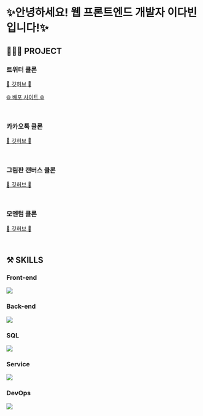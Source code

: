 <!-- ---------- ---------- ---------- 대제목 ---------- ---------- ---------- -->
<h1>✨안녕하세요! 웹 프론트엔드 개발자 이다빈 입니다!✨</h1>


<h2> <b>👩🏻‍💻 PROJECT</b> </h2>
  <h3>트위터 클론</h3>
    <a href="https://github.com/Yeon-seong/react-nodebird">
      <p>🔗 깃허브 🔗</p>
    </a>
    <a href="http://nodebird.xyz/">
      <p>🌐 배포 사이트 🌐</p>
    </a>
<br>
  <h3>카카오톡 클론</h3>
    <a href="https://github.com/Yeon-seong/js_nomad/tree/master/kokoa_talk">
      <p>🔗 깃허브 🔗</p>
    </a>
<br>
  <h3>그림판 캔버스 클론</h3>
    <a href="https://github.com/Yeon-seong/js_nomad/tree/master/js_paint">
      <p>🔗 깃허브 🔗</p>
    </a>
<br>
  <h3>모멘텀 클론</h3>
    <a href="https://github.com/Yeon-seong/js_nomad/tree/master/js_momentum">
      <p>🔗 깃허브 🔗</p>
    </a>
<br>

<!-- ---------- ---------- ---------- 스킬 ---------- ---------- ---------- -->
<h2> <b>⚒️ SKILLS</b> </h2>
  <h3>Front-end</h3>
    <p>
      <!-- ---------- HTML5 스킬 아이콘 ---------- -->
      <img src="https://img.shields.io/badge/HTML5-E34F26?style=for-the-badge&logo=html5&logoColor=white"/>
    </p>

  <h3>Back-end</h3>
    <p>
      <!-- ---------- Node.js 스킬 아이콘 ---------- -->
      <img src="https://img.shields.io/badge/Node.js-43853D?style=for-the-badge&logo=node.js&logoColor=white"/>
    </p>

  <h3>SQL</h3>
    <p>
      <!-- ---------- MySQL 스킬 아이콘 ---------- -->
      <img src="https://img.shields.io/badge/MySQL-005C84?style=for-the-badge&logo=mysql&logoColor=white"/>
    </p>

  <h3>Service</h3>
    <p>
      <!-- ---------- AWS 스킬 아이콘 ---------- -->
      <img src="https://img.shields.io/badge/Amazon_AWS-FF9900?style=for-the-badge&logo=amazonaws&logoColor=white"/>
    </p>

  <h3>DevOps</h3>
    <p>
      <!-- ---------- GitHub 스킬 아이콘 ---------- -->
      <img src="https://img.shields.io/badge/GitHub-100000?style=for-the-badge&logo=github&logoColor=white"/>
    </p>
